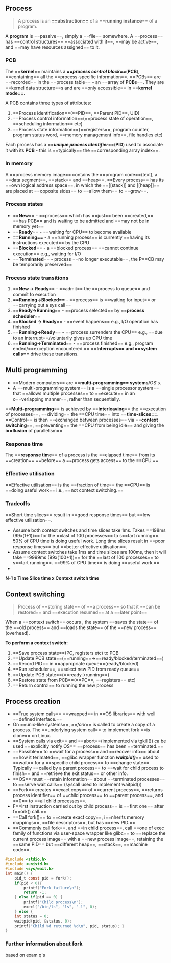 ## Process
> A process is an **==abstraction==** of a ==**running instance**== of a program.

A **program** is ==passive==, simply a ==file== somewhere. A ==process== has ==control structures== ==associated with it==, ==may be active==, and ==may have resources assigned== to it. 
### PCB
The ==**kernel**== maintains a ***==process control block==***(**PCB**), ==containing== all the ==process-specific information==. ==PCBs== are ==recorded== in the ==process table== - an ==array of **PCB**s==. They are ==kernel data structure==s and are ==only accessible== in ==**kernel mode==.**

A PCB contains three types of attributes:
1. ==Process identification==(==PID==, ==Parent PID==, UID)
2. ==Process control information==(==process state of operation==, ==scheduling information== etc)
3. ==Process state information==(==registers==, program counter, program status word, ==memory management info==, file handles etc)

Each process has a ==***unique process identifier***==(**PID**) used to associate it with its **PCB** - this is ==typically== the ==corresponding array index==. 



### In memory
A ==process memory image== contains the ==program code==(text), a ==data segment==, ==stack== and ==heap==. ==Every process== has its ==own logical address space==, in which the ==[[stack]] and [[heap]]== are placed at ==opposite sides== to ==allow them== to ==grow==.

### Process states
- ==**New**== - ==process== which has ==just== been ==created,== ==has PCB== and is waiting to be admitted and ==may not be in memory yet==
- ==**Ready**== - ==waiting for CPU== to become available
- **==Running==** - a ==running process== is currently ==having its instructions executed== by the CPU
- ==**Blocked**== - a ==blocked process== ==cannot continue execution== e.g., waiting for I/O
- ==**Terminated**== - process ==no longer executable==, the P==CB may be temporarily preserved==

### Process state transitions
1. ==**New -> Ready**== - ==admit== the ==process to queue== and commit to execution
2. **==Running->Blocked==** - ==process== is ==waiting for input== or ==carrying out a sys call==
3. ==**Ready->Running**== - ==process selected== by ==**process scheduler**==
4. ==**Blocked -> Ready**== - ==event happens== e.g., I/O operation has finished
5. ==**Running->Ready**== - ==process surrenders the CPU== e.g., ==due to an interrupt==/voluntarily gives up CPU time
6. ==**Running->Terminated**== - ==process finished== e.g., program ended/==exception encountered.==
==**Interrupts== and ==system calls==** drive these transitions. 

## Multi programming
- ==Modern computers== are ==**multi-programming== systems**/OS's. 
- A ==multi-programming system== is a ==single processor system== that ==allows multiple processes== to ==execute== in an o==verlapping manner==, rather than sequentially.

==**Multi-programming**== is achieved by ==**interleaving**== the ==execution of processes==, ==dividing== the ==CPU time== into ==**time-slices==.** ==Control== is then ==exchanged between processes== via ==**context switching**==, ==preventing== the ==CPU from being idle== and giving the **i==llusion** of parallelism==

### Response time
The ==**response time**== of a process is the ==elapsed time== from its ==creation== ==before== a ==process gets access== to the ==CPU.== 
### Effective utilisation
==Effective utilisation== is the ==fraction of time== the ==CPU== is ==doing useful work== i.e., ==not context switching.== 

### Tradeoffs
==Short time slices== result in ==good response times== but ==low effective utilisation==.
- Assume both context switches and time slices take 1ms. Takes ==198ms (99x(1+1))== for the ==last of 100 processes== to s==tart running==. 50% of CPU time is doing useful work.
Long time slices result in ==poor response times== but ==better effective utilisation==.
- Assume context switches take 1ms and time slices are 100ms, then it will take ==9999ms (99x(100+1))== for the ==last of 100 processes== to s==tart running==. ==99% of CPU time== is doing ==useful work.==
- 
**N-1 x Time Slice time x Context switch time**

## Context switching 
> Process of ==storing state== of ==a process== so that it ==can be restored== and ==execution resumed== at a ==later point==

When a ==context switch== occurs , the system ==saves the state== of the ==old process== and ==loads the state== of the ==new process==(overhead).  

**To perform a context switch:**
1. ==Save process state==(PC, registers etc) to PCB
2. ==Update PCB state==(==running==->==ready/blocked/terminated==)
3. ==Record PID== in ==appropriate queue==(ready/blocked)
4. ==Run scheduler==, ==select new PID from ready queue==
5. ==Update PCB state==(==ready->running==)
6. ==Restore state from PCB==(==PC==, ==registers== etc)
7. ==Return control== to running the new process


## Process creation
- ==True system calls== ==wrapped== in ==OS libraries== with well ==defined interface.== 
- On ==unix-like systems==, *==*fork*==* is called to create a copy of a process. The ==underlying system call== to implement fork ==is clone== on Linux.
- ==System calls via exit== and ==abort==(implemented via tgkill()) ca be used ==explicitly notify OS== ==process== has been ==terminated.==
- ==Possible== to ==wait for a process== and ==recover info== about ==how it terimated==, ==glibc wrapper function ***waitpid()***== used to ==wait== for a ==specific child process== to ==change state== Typically ==called by a parent process== to ==wait for child process to finish== and ==retrieve the exit status== or other info.
- ==OS== must ==retain information== about ==terminated processes== to ==serve wait calls== (syscall used to implement waitpid())
- ==Fork== creates ==exact copy== of ==current process==, ==returns process identifier== of ==child process== to ==parent process==, and ==0== to ==all child processes==. 
- F==irst instruction carried out by child process== is ==first one== after f==ork() call.==
- ==Call fork()== to ==create exact copy==, i==nherits memory mappings==, ==file descriptors==, but has ==new PID.==
- ==Commonly call fork==, and ==in child process==, call ==one of exec family of functions via user-space wrapper like glibc== to ==replace the current process image== with a ==new process image==, retaining the ==same PID== but ==different heap==, ==stack==, ==machine code==. 

```c
#include <stdio.h>
#include <unistd.h>
#include <sys/wait.h> 
int main() { 
	pid_t const pid = fork(); 
	if(pid < 0){ 
		printf("Fork failure\n"); 
		return -1; 
	} else if(pid == 0) { 
		printf("Child process\n"); 
		execl("/bin/ls", "ls", "-l", 0);
	} else { 
	int status = 0; 
	waitpid(pid, &status, 0); 
	printf("Child %d returned %d\n", pid, status); } 
}
```


### Further information about fork
based on exam q's

